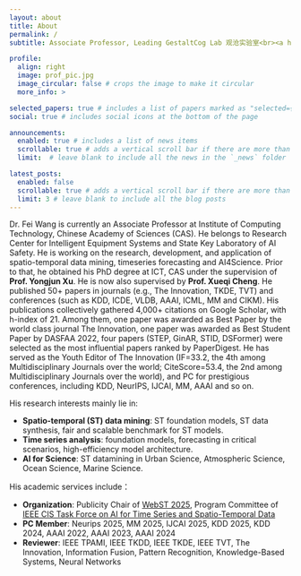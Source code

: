 ```yaml
---
layout: about
title: About
permalink: /
subtitle: Associate Professor, Leading GestaltCog Lab 观沧实验室<br><a href="https://www.ict.ac.cn/">Institute of Computing Technology, Chinese Academy of Sciences</a>.

profile:
  align: right
  image: prof_pic.jpg
  image_circular: false # crops the image to make it circular
  more_info: >

selected_papers: true # includes a list of papers marked as "selected={true}"
social: true # includes social icons at the bottom of the page

announcements:
  enabled: true # includes a list of news items
  scrollable: true # adds a vertical scroll bar if there are more than 3 news items
  limit:  # leave blank to include all the news in the `_news` folder

latest_posts:
  enabled: false
  scrollable: true # adds a vertical scroll bar if there are more than 3 new posts items
  limit: 3 # leave blank to include all the blog posts
---
```


Dr. Fei Wang is currently an Associate Professor at Institute of Computing Technology, Chinese Academy of Sciences (CAS). He belongs to Research Center for Intelligent Equipment Systems and State Key Laboratory of AI Safety. He is working on the research, development, and application of spatio-temporal data mining, timeseries forecasting and AI4Science. Prior to that, he obtained his PhD degree at ICT, CAS under the supervision of **Prof. Yongjun Xu**. He is now also supervised by **Prof. Xueqi Cheng**. He published 50+ papers in journals (e.g., The Innovation, TKDE, TVT) and conferences (such as KDD, ICDE, VLDB, AAAI, ICML, MM and CIKM). His publications collectively gathered 4,000+ citations on Google Scholar, with h-index of 21. Among them, one paper was awarded as Best Paper by the world class journal The Innovation, one paper was awarded as Best Student Paper by DASFAA 2022, four papers (STEP, GinAR, STID, DSFormer) were selected as the most influential papers ranked by PaperDigest. He has served as the Youth Editor of The Innovation (IF=33.2, the 4th among Multidisciplinary Journals over the world; CiteScore=53.4, the 2nd among Multidisciplinary Journals over the world), and PC for prestigious conferences, including KDD, NeurIPS, IJCAI, MM, AAAI and so on.

His research interests mainly lie in:
* **Spatio-temporal (ST) data mining**: ST foundation models, ST data synthesis, fair and scalable benchmark for ST models.
* **Time series analysis**: foundation models, forecasting in critical scenarios, high-efficiency model architecture.
* **AI for Science**: ST datamining in Urban Science, Atmospheric Science, Ocean Science, Marine Science. 

His academic services include：
* **Organization**: Publicity Chair of [WebST 2025](https://webst2025.netlify.app/organizer), Program Committee of [IEEE CIS Task Force on AI for Time Series and Spatio-Temporal Data](https://cis.taskforce.ieee.org/ai4tst/)
* **PC Member**: Neurips 2025, MM 2025, IJCAI 2025, KDD 2025, KDD 2024, AAAI 2022, AAAI 2023, AAAI 2024
* **Reviewer**: IEEE TPAMI, IEEE TKDD, IEEE TKDE, IEEE TVT, The Innovation, Information Fusion, Pattern Recognition, Knowledge-Based Systems, Neural Networks

